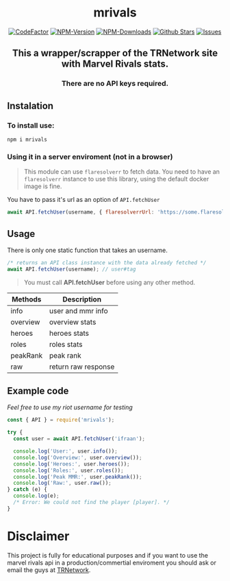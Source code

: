 <div align="center">
    <h1>mrivals</h1>
    <a href="https://www.codefactor.io/repository/github/ifraan/mrivals"><img src="https://www.codefactor.io/repository/github/ifraan/mrivals/badge"    alt="CodeFactor" /></a>
    <a href="https://www.npmjs.com/package/mrivals"><img src="https://badgen.net/npm/v/mrivals?color=blue" alt="NPM-Version"/></a>
    <a href="https://www.npmjs.com/package/mrivals"><img src="https://badgen.net/npm/dt/mrivals?color=blue" alt="NPM-Downloads"/></a>
    <a href="https://github.com/iFraan/mrivals"><img src="https://badgen.net/github/stars/iFraan/mrivals?color=yellow" alt="Github Stars"/></a>
    <a href="https://github.com/iFraan/mrivals/issues"><img src="https://badgen.net/github/open-issues/iFraan/mrivals?color=green" alt="Issues"/></a>
    <h2>This a wrapper/scrapper of the TRNetwork site with <b>Marvel Rivals</b> stats.</h2>
    <h3>There are no API keys required.</h3>
</div>

## Instalation

### To install use:

```shell
npm i mrivals
```

### Using it in a server enviroment (not in a browser)

> This module can use `flaresolverr` to fetch data.
> You need to have an `flaresolverr` instance to use this library, using the default docker image is fine.

You have to pass it's url as an option of `API.fetchUser`

```js
await API.fetchUser(username, { flaresolverrUrl: 'https://some.flaresolverr.domain:8191' });
```

## Usage

There is only one static function that takes an username.

```js
/* returns an API class instance with the data already fetched */
await API.fetchUser(username); // user#tag
```

> You must call **API.fetchUser** before using any other method.

| Methods     | Description         |
| ----------- | ------------------- |
| info        | user and mmr info   |
| overview    | overview stats      |
| heroes      | heroes stats        |
| roles       | roles stats         |
| peakRank    | peak rank           |
| raw         | return raw response |

## Example code

_Feel free to use my riot username for testing_

```js
const { API } = require('mrivals');

try {
  const user = await API.fetchUser('ifraan');

  console.log('User:', user.info());
  console.log('Overview:', user.overview());
  console.log('Heroes:', user.heroes());
  console.log('Roles:', user.roles());
  console.log('Peak MMR:', user.peakRank());
  console.log('Raw:', user.raw());
} catch (e) {
  console.log(e);
  /* Error: We could not find the player [player]. */
}
```

# Disclaimer

This project is fully for educational purposes and if you want to use the marvel rivals api in a production/commertial enviroment you should ask or email the guys at [TRNetwork](https://tracker.gg/).
